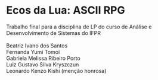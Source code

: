 # Ecos da Lua: ASCII RPG 
Trabalho final para a disciplina de LP do curso de Análise e Desenvolvimento de Sistemas do IFPR
<br><br>
Beatriz Ivano dos Santos
<br>
Fernanda Yumi Tomoi
<br>
Gabriela Melissa Ribeiro Porto
<br>
Luiz Gustavo Silva Kryszczun
<br>
Leonardo Kenzo Kishi (menção honrosa)
